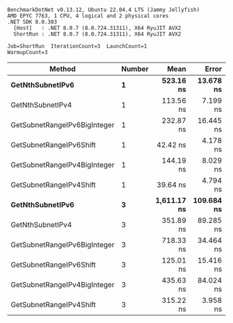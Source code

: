 ```

BenchmarkDotNet v0.13.12, Ubuntu 22.04.4 LTS (Jammy Jellyfish)
AMD EPYC 7763, 1 CPU, 4 logical and 2 physical cores
.NET SDK 8.0.303
  [Host]   : .NET 8.0.7 (8.0.724.31311), X64 RyuJIT AVX2
  ShortRun : .NET 8.0.7 (8.0.724.31311), X64 RyuJIT AVX2

Job=ShortRun  IterationCount=3  LaunchCount=1  
WarmupCount=3  

```
| Method                       | Number | Mean        | Error      | StdDev   | Min         | Max         | Gen0   | Allocated |
|----------------------------- |------- |------------:|-----------:|---------:|------------:|------------:|-------:|----------:|
| **GetNthSubnetIPv6**             | **1**      |   **523.16 ns** |  **13.678 ns** | **0.750 ns** |   **522.73 ns** |   **524.03 ns** | **0.0076** |     **696 B** |
| GetNthSubnetIPv4             | 1      |   113.56 ns |   7.199 ns | 0.395 ns |   113.15 ns |   113.93 ns | 0.0019 |     160 B |
| GetSubnetRangeIPv6BigInteger | 1      |   232.87 ns |  16.445 ns | 0.901 ns |   231.91 ns |   233.70 ns | 0.0050 |     432 B |
| GetSubnetRangeIPv6Shift      | 1      |    42.42 ns |   4.178 ns | 0.229 ns |    42.20 ns |    42.66 ns | 0.0019 |     160 B |
| GetSubnetRangeIPv4BigInteger | 1      |   144.19 ns |   8.029 ns | 0.440 ns |   143.71 ns |   144.57 ns | 0.0024 |     208 B |
| GetSubnetRangeIPv4Shift      | 1      |    39.64 ns |   4.794 ns | 0.263 ns |    39.42 ns |    39.93 ns | 0.0021 |     176 B |
| **GetNthSubnetIPv6**             | **3**      | **1,611.17 ns** | **109.684 ns** | **6.012 ns** | **1,604.30 ns** | **1,615.49 ns** | **0.0248** |    **2168 B** |
| GetNthSubnetIPv4             | 3      |   351.89 ns |  89.285 ns | 4.894 ns |   348.57 ns |   357.51 ns | 0.0057 |     480 B |
| GetSubnetRangeIPv6BigInteger | 3      |   718.33 ns |  34.464 ns | 1.889 ns |   716.87 ns |   720.47 ns | 0.0153 |    1296 B |
| GetSubnetRangeIPv6Shift      | 3      |   125.01 ns |  15.416 ns | 0.845 ns |   124.28 ns |   125.94 ns | 0.0057 |     480 B |
| GetSubnetRangeIPv4BigInteger | 3      |   435.63 ns |  84.024 ns | 4.606 ns |   431.66 ns |   440.68 ns | 0.0072 |     624 B |
| GetSubnetRangeIPv4Shift      | 3      |   315.22 ns |   3.958 ns | 0.217 ns |   315.07 ns |   315.47 ns | 0.0062 |     528 B |
